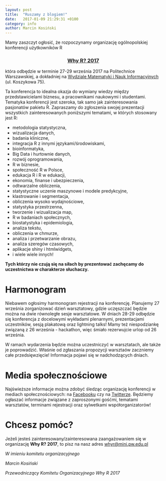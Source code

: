 ```yaml
---
layout: post
title:  "Ruszamy z blogiem!"
date:   2017-01-09 21:29:31 +0100
category: info
author: Marcin Kosiński
---
```


Mamy zaszczyt ogłosić, że rozpoczynamy organizację ogólnopolskiej konferencji użytkowników R 


<h3 style="text-align: center;" markdown="1"><a href="http://whyr.pl/"> Why R? 2017 </a></h3>

która odbędzie w terminie 27-29 września 2017 na Politechnice Warszawskiej, a dokładniej na [Wydziale Matematyki i Nauk Informacyjnych](https://www.google.pl/maps/place/Wydzia%C5%82+Matematyki+i+Nauk+Informacyjnych/@52.2221573,21.0049421,17z/data=!3m1!4b1!4m5!3m4!1s0x471eccec70946a39:0x69dbb30f57ca9d3a!8m2!3d52.2221573!4d21.0071308) (ul. Koszykowa 75).

Ta konferencja to idealna okazja do wymiany wiedzy między przedstawicielami biznesu, a pracownikami naukowymi i studentami. Tematyka konferencji jest szeroka, tak samo jak zainteresowania pasjonatów pakietu R. Zapraszamy do zgłoszenia swojej prezentacji wszystkich zainteresowanych poniższymi tematami, w których stosowany jest R:

- metodologia statystyczna,
- wizualizacja danych,
- badania kliniczne,
- integracja R z innymi językami/środowiskami,
- bioinformatyka,
- Big Data i hurtownie danych,
- rozwój oprogramowania,
- R w biznesie,
- społeczność R w Polsce,
- edukacja R i R w edukacji,
- ekonomia, finanse i ubezpieczenia,
- odtwarzalne obliczenia,
- statystyczne uczenie maszynowe i modele predykcyjne,
- klastrowanie i segmentacja,
- obliczenia wysoko wydajnościowe,
- statystyka przestrzenna,
- tworzenie i wizualizacja map,
- R w badaniach społecznych,
- biostatystyka i epidemiologia,
- analiza tekstu,
- obliczenia w chmurze,
- analiza i przetwarzanie obrazu,
- analiza szeregów czasowych,
- aplikacje shiny i htmlwidgets,
- i wiele wiele innych!

**Tych którzy nie czują się na siłach by prezentować zachęcamy do uczestnictwa w charakterze słuchaczy.**

# Harmonogram

Niebawem ogłosimy harmonogram rejestracji na konferencję. Planujemy 27 września zorganizować dzień warsztatowy, gdzie uczęszczać będzie można na dwie równoległe sesje warsztatowe. W dniach 28-29 odbędzie się konferencja z docelowymi wykładami plenarnymi, prezentacjami uczestników, sesją plakatową oraz lightning talks! Mamy też niespodziankę związaną z 26 września - hackathon, więc śmiało rezerwujcie urlop od 26 września.

W ramach wydarzenia będzie można uczestniczyć w warsztatach, ale także je poprowadzić. Właśnie od zgłaszania propozycji warsztaów zaczniemy całe przedsięwzięcie! Informacja pojawi się w nadchodzących dniach.

# Media społecznościowe

Najświeższe informacje można zdobyć śledząc organizację konferencji w mediach społecznościowych: na [Facebooku](http://facebook.com/whyRconf/) czy na [Twitterze](http://twitter.com/whyRconf). Będziemy ogłaszać informacje związane z zaproszonymi gośćmi, tematami warsztatów, terminami rejestracji oraz sylwetkami współorganizatorów!

# Chcesz pomóc?

Jeżeli jesteś zainteresowany/zainteresowana zaangażowaniem się w organizację **Why R? 2017**, to pisz na nasz adres whyr@mini.pw.edu.pl 


*W imieniu komitetu organizacyjnego*

*Marcin Kosiński* 

*Przewodniczący Komitetu Organizacyjnego Why R 2017*